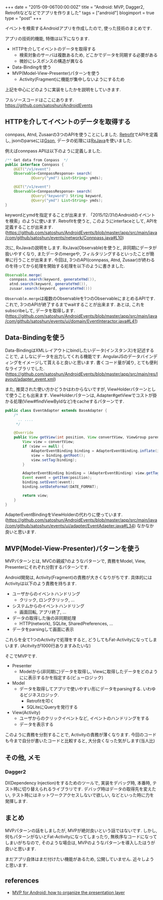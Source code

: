 +++
date = "2015-09-06T00:00:00Z"
title = "Android: MVP, Dagger2, Retrofitなどなどでアプリを作りました"
tags = ["android"]
blogimport = true
type = "post"
+++

イベントを検索するAndroidアプリを作成したので, 使った技術のまとめです.

アプリの技術的機能, 特徴は以下になります.

- HTTPを介してイベントのデータを取得する
  - 検索対象のサーバは複数あるため, どこかでデータを同期する必要がある
  - 微妙にレスポンスの構造が異なる
- Data-Bindingを使う
- MVP(Model-View-Presenter)パターンを使う
  - Activity(Fragment)に機能が集中しないようにするため


上記を中心にどのように実装をしたかを説明をしていきます.

フルソースコードはここにあります. https://github.com/satoshun/AndroidEvents


## HTTPを介してイベントのデータを取得する

connpass, Atnd, Zusaarの3つのAPIを使うことにしました. [Retrofit](http://square.github.io/retrofit/)でAPIを定義し,
jsonのparseには[Gson](https://github.com/google/gson), データの処理には[RxJava](https://github.com/ReactiveX/RxJava)を使いました.

例えばconnpass APIは以下のように定義しました.

```java
/** Get data from Conpass  */
public interface Connpass {
    @GET("/v1/event")
    Observable<ConnpassResponse> search(
            @Query("ymd") List<String> ymds);

    @GET("/v1/event")
    Observable<ConnpassResponse> search(
            @Query("keyword") String keyword,
            @Query("ymd") List<String> ymds);
}
```

keywordとymdを指定することが出来ます. 「2015/12/31のAndroidのイベントを検索」のように使います.
Retrofitを使うと, このようにinterfaceとして, APIを定義することが出来ます.(https://github.com/satoshun/AndroidEvents/blob/master/app/src/main/java/com/github/satoshun/events/network/Connpass.java#L10)

次に, RxJavaの説明をします. RxJava(Observable)を使うと, 非同期にデータが扱いやすくなり, またデータのmergeや, フィルタリングするといったことが簡単に行うことが出来ます.
今回は, 3つのAPI(connpass, Atnd, Zusaar)が終わるのを待ってから処理を開始する処理を以下のように書きました.

```java
Observable.merge(
  connpass.search(keyword, generateYmd()),
  atnd.search(keyword, generateYmd()),
  zusaar.search(keyword, generateYmd()))
```

`Observable.merge`は複数のObservableを1つのObservableにまとめるAPIです. これで, 3つのAPIが終了するまでwaitすることが出来ます.
あとは, これをsubscribeして, データを取得します.(https://github.com/satoshun/AndroidEvents/blob/master/app/src/main/java/com/github/satoshun/events/ui/domain/EventInteractor.java#L41)


## Data-Bindingを使う

Data-BindingはXMLレイアウトにbindしたいデータ(インスタンス)を記述することで, よしなにデータを出力してくれる機能です.
AngularJSのデータバインディングをイメージして貰えると良いと思います.
書くコード量が減り, とても便利なライブラリでした. (https://github.com/satoshun/AndroidEvents/blob/master/app/src/main/res/layout/adapter_event.xml)

また, 推奨された使い方かどうかはわからないですが, ViewHolderパターンとして使うことも出来ます.
ViewHolderパターンは, Adapter#getViewでコストが掛かる処理(View#findViewByIdなど)をcacheするパターンです.

```java
public class EventAdapter extends BaseAdapter {
    /*
      .. ....
     */

    @Override
    public View getView(int position, View convertView, ViewGroup parent) {
        View view = convertView;
        if (view == null) {
            AdapterEventBinding binding = AdapterEventBinding.inflate(inflater, parent, false);
            view = binding.getRoot();
            view.setTag(binding);
        }

        AdapterEventBinding binding = (AdapterEventBinding) view.getTag();
        Event event = getItem(position);
        binding.setEvent(event);
        binding.setDateFormat(DATE_FORMAT);

        return view;
    }
}
```

AdapterEventBindingをViewHolderの代わりに使っています.
(https://github.com/satoshun/AndroidEvents/blob/master/app/src/main/java/com/github/satoshun/events/ui/adapter/EventAdapter.java#L34)
なかなか良いと思います.


## MVP(Model-View-Presenter)パターンを使う

MVPパターンとは, MVCの親戚?のようなパターンで, 責務をModel, View, Presenterにそれぞれ分割するパターンです.

Android開発は, Activity(Fragment)の責務が大きくなりがちです. 具体的にはActivityは以下のよう責務を持ちます.

- ユーザからのイベントハンドリング
  - クリック, ロングクリック, ...
- システムからのイベントハンドリング
  - 画面回転, アプリ終了, ...
- データの取得した後の非同期処理
  - HTTP(network), SQLite, SharedPreferences, ...
- データをparsingして画面に表示

これらを全て1つのActivityで処理をすると, どうしてもFat-Activityになってしまいます. (Acitvityが1000行ありますみたいな)

そこでMVPです.

- Presenter
  - Modelから(非同期に)データを取得し, Viewに取得したデータをどのようにに表示するかを指定する(ビューロジック)
- Model
  - データを取得してアプリで使いやすい形にデータをparsingする. いわゆるビジネスロジック.
    - Retrofitを叩く
    - SQLiteにQueryを発行する
- View(Activity)
  - ユーザからのクリックイベントなど, イベントのハンドリングをする
  - データを表示する

このように責務を分割することで, Activityの責務が薄くなります.
今回のコードも今まで自分が書いたコードと比較すると, 大分良くなった気がします(当人比)


## その他, メモ

### Dagger2

DI(Dependency Injection)をするためのツールで, 実装をデバッグ時, 本番時, テスト時に切り替えられるライブラリです.
デバッグ時はデータの取得先を変えたい, テスト時にはネットワークアクセスしないで欲しい, などといった時に力を発揮します.


## まとめ

MVPパターンの話をしましたが, MVPが絶対良いという話ではないです.
しかし, 何もパターンがないとFat-Activityになってしまったり, 無秩序なコードになってしまいがちなので, そのような場合は, MVPのようなパターンを導入したほうが良いと思います.

まだアプリ自体はまだ付けたい機能があるため, 公開していません. 近々しようと思います.


## references

- [MVP for Android: how to organize the presentation layer](http://antonioleiva.com/mvp-android/)
